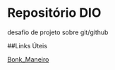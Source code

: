 # Repositório DIO
desafio de projeto sobre git/github

##Links Úteis

[Bonk_Maneiro](https://www.youtube.com/watch?v=W931nTCAP7I)
